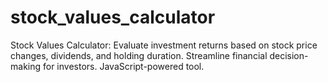 # stock_values_calculator
Stock Values Calculator: Evaluate investment returns based on stock price changes, dividends, and holding duration. Streamline financial decision-making for investors. JavaScript-powered tool.

